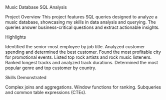 Music Database SQL Analysis

Project Overview
This project features SQL queries designed to analyze a music database, showcasing my skills in data analysis and querying. The queries answer business-critical questions and extract actionable insights.

Highlights

Identified the senior-most employee by job title.
Analyzed customer spending and determined the best customer.
Found the most profitable city for promotional events.
Listed top rock artists and rock music listeners.
Ranked longest tracks and analyzed track durations.
Determined the most popular genre and top customer by country.

Skills Demonstrated

Complex joins and aggregations.
Window functions for ranking.
Subqueries and common table expressions (CTEs).
